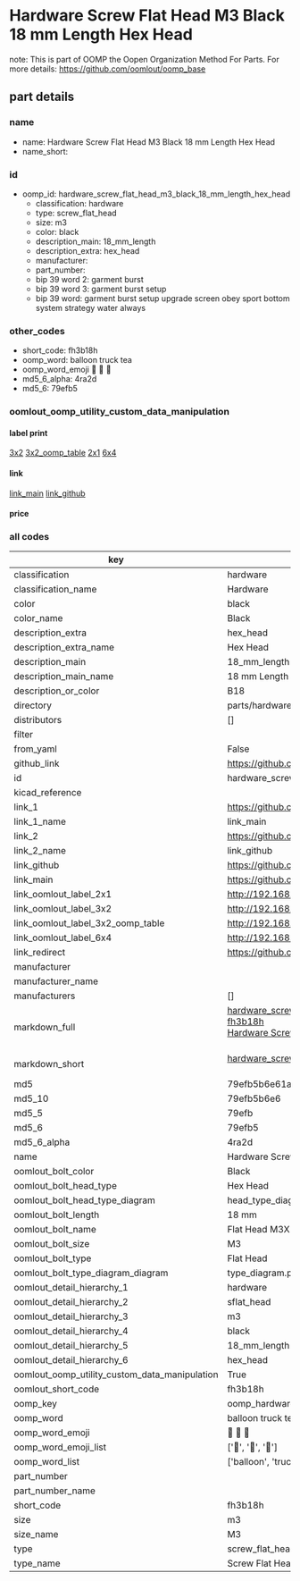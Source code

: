 # Hardware Screw Flat Head M3 Black 18 mm Length Hex Head  

note: This is part of OOMP the Oopen Organization Method For Parts. For more details: https://github.com/oomlout/oomp_base

##  part details
  







### name
* name: Hardware Screw Flat Head M3 Black 18 mm Length Hex Head
* name_short: 
### id
* oomp_id: hardware_screw_flat_head_m3_black_18_mm_length_hex_head
  * classification: hardware
  * type: screw_flat_head
  * size: m3
  * color: black
  * description_main: 18_mm_length
  * description_extra: hex_head
  * manufacturer: 
  * part_number: 
  * bip 39 word 2: garment burst
  * bip 39 word 3: garment burst setup
  * bip 39 word: garment burst setup upgrade screen obey sport bottom system strategy water always

### other_codes
* short_code: fh3b18h
* oomp_word: balloon truck tea
* oomp_word_emoji :balloon: :truck: :tea:
* md5_6_alpha: 4ra2d
* md5_6: 79efb5






### oomlout_oomp_utility_custom_data_manipulation
#### label print
[3x2](http://192.168.1.245:1112/?label=oomp%204ra2d)
[3x2_oomp_table](http://192.168.1.108:1112/?label=oomp%204ra2d)
[2x1](http://192.168.1.242:1112/?label=oomp%204ra2d)
[6x4](http://192.168.1.55:1112/?label=oomp%204ra2d)    

#### link

[link_main](https://github.com/oomlout/oomlout_oomp_version_1_messy/tree/main/parts/hardware_screw_flat_head_m3_black_18_mm_length_hex_head) [link_github](https://github.com/oomlout/oomlout_oomp_version_1_messy/tree/main/parts/hardware_screw_flat_head_m3_black_18_mm_length_hex_head)                             

#### price







### all codes 
| key | value |  
| --- | --- |  
| classification | hardware |  
| classification_name | Hardware |  
| color | black |  
| color_name | Black |  
| description_extra | hex_head |  
| description_extra_name | Hex Head |  
| description_main | 18_mm_length |  
| description_main_name | 18 mm Length |  
| description_or_color | B18 |  
| directory | parts/hardware_screw_flat_head_m3_black_18_mm_length_hex_head |  
| distributors | [] |  
| filter |  |  
| from_yaml | False |  
| github_link | https://github.com/oomlout/oomlout_oomp_part_src/tree/main/parts/hardware_screw_flat_head_m3_black_18_mm_length_hex_head |  
| id | hardware_screw_flat_head_m3_black_18_mm_length_hex_head |  
| kicad_reference |  |  
| link_1 | https://github.com/oomlout/oomlout_oomp_version_1_messy/tree/main/parts/hardware_screw_flat_head_m3_black_18_mm_length_hex_head |  
| link_1_name | link_main |  
| link_2 | https://github.com/oomlout/oomlout_oomp_version_1_messy/tree/main/parts/hardware_screw_flat_head_m3_black_18_mm_length_hex_head |  
| link_2_name | link_github |  
| link_github | https://github.com/oomlout/oomlout_oomp_version_1_messy/tree/main/parts/hardware_screw_flat_head_m3_black_18_mm_length_hex_head |  
| link_main | https://github.com/oomlout/oomlout_oomp_version_1_messy/tree/main/parts/hardware_screw_flat_head_m3_black_18_mm_length_hex_head |  
| link_oomlout_label_2x1 | http://192.168.1.242:1112/?label=oomp%204ra2d |  
| link_oomlout_label_3x2 | http://192.168.1.245:1112/?label=oomp%204ra2d |  
| link_oomlout_label_3x2_oomp_table | http://192.168.1.108:1112/?label=oomp%204ra2d |  
| link_oomlout_label_6x4 | http://192.168.1.55:1112/?label=oomp%204ra2d |  
| link_redirect | https://github.com/oomlout/oomlout_oomp_version_1_messy/tree/main/parts/hardware_screw_flat_head_m3_black_18_mm_length_hex_head |  
| manufacturer |  |  
| manufacturer_name |  |  
| manufacturers | [] |  
| markdown_full | [hardware_screw_flat_head_m3_black_18_mm_length_hex_head](none)<br>[fh3b18h](none)<br>[Hardware Screw Flat Head M3 Black 18 Mm Length Hex Head](none)<br><br> |  
| markdown_short | [hardware_screw_flat_head_m3_black_18_mm_length_hex_head](none)<br><br> |  
| md5 | 79efb5b6e61a5a565fe0ceeb8907b2ff |  
| md5_10 | 79efb5b6e6 |  
| md5_5 | 79efb |  
| md5_6 | 79efb5 |  
| md5_6_alpha | 4ra2d |  
| name | Hardware Screw Flat Head M3 Black 18 mm Length Hex Head |  
| oomlout_bolt_color | Black |  
| oomlout_bolt_head_type | Hex Head |  
| oomlout_bolt_head_type_diagram | head_type_diagram.png |  
| oomlout_bolt_length | 18 mm |  
| oomlout_bolt_name | Flat Head M3X18 mm Black (Hex Head) |  
| oomlout_bolt_size | M3 |  
| oomlout_bolt_type | Flat Head |  
| oomlout_bolt_type_diagram_diagram | type_diagram.png |  
| oomlout_detail_hierarchy_1 | hardware |  
| oomlout_detail_hierarchy_2 | sflat_head |  
| oomlout_detail_hierarchy_3 | m3 |  
| oomlout_detail_hierarchy_4 | black |  
| oomlout_detail_hierarchy_5 | 18_mm_length |  
| oomlout_detail_hierarchy_6 | hex_head |  
| oomlout_oomp_utility_custom_data_manipulation | True |  
| oomlout_short_code | fh3b18h |  
| oomp_key | oomp_hardware_screw_flat_head_m3_black_18_mm_length_hex_head |  
| oomp_word | balloon truck tea |  
| oomp_word_emoji | :balloon: :truck: :tea: |  
| oomp_word_emoji_list | [':balloon:', ':truck:', ':tea:'] |  
| oomp_word_list | ['balloon', 'truck', 'tea'] |  
| part_number |  |  
| part_number_name |  |  
| short_code | fh3b18h |  
| size | m3 |  
| size_name | M3 |  
| type | screw_flat_head |  
| type_name | Screw Flat Head |  
